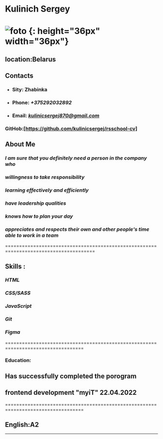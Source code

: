 # **Kulinich Sergey**

# ![foto](/images/foto.jpg "foto") {: height="36px" width="36px"}

## **location:Belarus**

## **Contacts**

- ### Sity: Zhabinka

- ### Phone: _+375292032892_

- ### Email: *kulinicsergej870@gmail.com*

### GitHob:[https://github.com/kulinicsergej/rsschool-cv]

## **About Me**

### _I am sure that you definitely need a person in the company who_

### _willingness to take responsibility_

### _learning effectively and efficiently_

### _have leadership qualities_

### _knows how to plan your day_

### _appreciates and respects their own and other people's time able to work in a team_

======================================================================================

## **Skills :**

### _HTML_

### _CSS/SASS_

### _JavaScript_

### _Git_

### _Figma_

==================================================================================

### **Education:**

## Has successfully completed the porogram

## frontend development "myiT" 22.04.2022

==================================================================================

## English:A2

---
